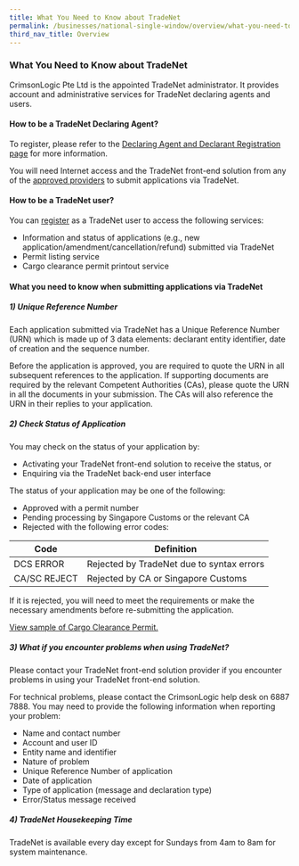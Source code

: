 ```yaml
---
title: What You Need to Know about TradeNet
permalink: /businesses/national-single-window/overview/what-you-need-to-know-about-tradenet
third_nav_title: Overview 
---
```


### What You Need to Know about TradeNet

CrimsonLogic Pte Ltd is the appointed TradeNet administrator. It provides account and administrative services for TradeNet declaring agents and users.

#### How to be a TradeNet Declaring Agent?

To register, please refer to the  [Declaring Agent and Declarant Registration page](/businesses/registration-matters/registration-procedures/apply-update-renew-terminate-declaring-agent-account-and-declarant) for more information.

You will need Internet access and the TradeNet front-end solution from any of the  [approved providers](/about-us/national-single-window/overview/tradenet-solution-providers) to submit applications via TradeNet.

#### How to be a TradeNet user?

You can  [register](https://www.ntp.gov.sg/public/government-services)  as a TradeNet user to access the following services:

-   Information and status of applications (e.g., new application/amendment/cancellation/refund) submitted via TradeNet
-   Permit listing service
-   Cargo clearance permit printout service

#### What you need to know when submitting applications via TradeNet

##### 1) Unique Reference Number

Each application submitted via TradeNet has a Unique Reference Number (URN) which is made up of 3 data elements: declarant entity identifier, date of creation and the sequence number.

Before the application is approved, you are required to quote the URN in all subsequent references to the application. If supporting documents are required by the relevant Competent Authorities (CAs), please quote the URN in all the documents in your submission. The CAs will also reference the URN in their replies to your application.

##### 2) Check Status of Application

You may check on the status of your application by:

-   Activating your TradeNet front-end solution to receive the status, or
-   Enquiring via the TradeNet back-end user interface

The status of your application may be one of the following:

-   Approved with a permit number
-   Pending processing by Singapore Customs or the relevant CA
-   Rejected with the following error codes:

|Code|Definition  |
|--|--|
|  DCS ERROR| Rejected by TradeNet due to syntax errors |
| CA/SC REJECT | Rejected by CA or Singapore Customs |

If it is rejected, you will need to meet the requirements or make the necessary amendments before re-submitting the application.

[View sample of Cargo Clearance Permit.](/documents/about-us/sample-cargo-clearance-permit.pdf)

##### 3) What if you encounter problems when using TradeNet?

Please contact your TradeNet front-end solution provider if you encounter problems in using your TradeNet front-end solution.

For technical problems, please contact the CrimsonLogic help desk on 6887 7888. You may need to provide the following information when reporting your problem:

-   Name and contact number
-   Account and user ID
-   Entity name and identifier
-   Nature of problem
-   Unique Reference Number of application
-   Date of application
-   Type of application (message and declaration type)
-   Error/Status message received

##### 4) TradeNet Housekeeping Time

TradeNet is available every day except for Sundays from 4am to 8am for system maintenance.
